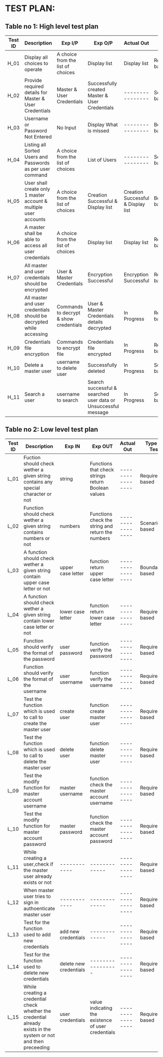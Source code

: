 # TEST PLAN:

## Table no 1: High level test plan

| **Test ID** | **Description**                                              | **Exp I/P** | **Exp O/P** | **Actual Out** |**Type Of Test**  |    
|-------------|--------------------------------------------------------------|------------|-------------|----------------|------------------|
|  H_01       |Display all choices to operate | A choice from the list of choices | Display list | Display list |Requirement based |
|  H_02       |Provide required details for Master & User Credentials|  Master & User Credentials|Successfully created Master & User Credentials|----------------|Scenario based    |
|  H_03       | Username or Password Not Entered | No Input |Display What is missed|----------------|Boundary based    |
|  H_04       | Listing all Sorted Users and Passwords as per user command | A choice from the list of choices|List of Users|----------------|Scenario based    |
|  H_05       |	User shall create only 1 master account & multiple user accounts | A choice from the list of choices | Creation Successful & Display list | Creation Successful & Display list |Boundary based |
|  H_06       |A master shall be able to access all user credentials | A choice from the list of choices | Display list | Display list |Requirement based |
|  H_07       | All master and user credentials should be encrypted | User & Master Credentials | Encryption Successful | Encryption Successful |Requirement based |
|  H_08       | All master and user credentials should be decrypted while accessing | Commands to decrypt & show credentials | User & Master Credentials details decrypted | In Progress |Requirement based |
|  H_09       | Credentials file encryption | Commands to encrypt file | Credentials file encrypted | In Progress |Requirement based |
|  H_10      | Delete a master user | username to delete user| Successfully deleted | In Progress | Scenario based |
|  H_11      | Search a user | username to search| Search successful & searched user data or Unsuccessful message | In Progress | Scenario based |

## Table no 2: Low level test plan
| **Test ID** | **Description**                                              | **Exp IN** | **Exp OUT** | **Actual Out** |**Type Of Test**  |    
|-------------|--------------------------------------------------------------|------------|-------------|----------------|------------------|
|  L_01       |Fuction should check wether a given string contains any special character or not |string|Functions that check strings return Boolean values|---------------- |Requirement based |
|  L_02       |Function should check wether a given string contains numbers or not |numbers|Functions check the string and return the numbers|----------------|Scenario based    |
|  L_03       |A function should check wether a given string contain upper case letter or not |upper case letter|function return upper case letter|----------------|Boundary based    |
|  L_04       |A function should check wether a given string contain lower case letter or not|lower case letter|function return lower case letter|----------------|Requirement based |
|  L_05       |Function should verify the format of the password| user password|function verify the password|----------------|Requirement based |
|  L_06       |Function should verify the format of the username| user username|function verify the username|----------------|Requirement based |
|  L_07       |Test the function which is used to call to create the master user|create user|function create master user|----------------|Requirement based |
|  L_08       |Test the function which is used to call to delete the master user|delete user|function delete master user|----------------|Requirement based |
|  L_09       |Test the modify function for master account username|master username|function check the master account username|----------------|Requirement based |
|  L_10       |Test the modify function for master account password|master password|function check the master account password|----------------|Requirement based |
|  L_11       |While creating a user,check if the master user already exists or not|  ------------|-------------|----------------|Requirement based |
|  L_12       |When master user tries to sign in authoenticate master user|  ------------|-------------|----------------|Requirement based |
|  L_13       |Test for the function used to add new credentials|add new credentials|-------------|----------------|Requirement based |
|  L_14       |Test for the function used to delete new credentials|delete new credentials|-----------------|----------------|Requirement based |
|  L_15       |While creating a credential check whether the credential already exists in the system or not and then preceeding|user credentials|value indicating the existence of user credentials|----------------|Requirement based |
